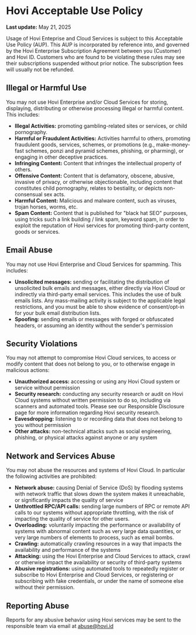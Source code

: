 # Hovi Acceptable Use Policy

**Last update:** May 21, 2025

Usage of Hovi Enteprise and Cloud Services is subject to this Acceptable Use Policy (AUP). This AUP is incorporated by reference into, and governed by the Hovi Enterprise Subscription Agreement between you (Customer) and Hovi ID. Customers who are found to be violating these rules may see their subscriptions suspended without prior notice. The subscription fees will usually not be refunded.

## Illegal or Harmful Use
You may not use Hovi Enterprise and/or Cloud Services for storing, displaying, distributing or otherwise processing illegal or harmful content. This includes:

- **Illegal Activities:** promoting gambling-related sites or services, or child pornography.
- **Harmful or Fraudulent Activities:** Activities harmful to others, promoting fraudulent goods, services, schemes, or promotions (e.g., make-money-fast schemes, ponzi and pyramid schemes, phishing, or pharming), or engaging in other deceptive practices.
- **Infringing Content:** Content that infringes the intellectual property of others.
- **Offensive Content:** Content that is defamatory, obscene, abusive, invasive of privacy, or otherwise objectionable, including content that constitutes child pornography, relates to bestiality, or depicts non-consensual sex acts.
- **Harmful Content:** Malicious and malware content, such as viruses, trojan horses, worms, etc.
- **Spam Content:** Content that is published for "black hat SEO" purposes, using tricks such a link building / link spam, keyword spam, in order to exploit the reputation of Hovi services for promoting third-party content, goods or services.

## Email Abuse
You may not use Hovi Enterprise and Cloud Services for spamming. This includes:

- **Unsolicited messages:** sending or facilitating the distribution of unsolicited bulk emails and messages, either directly via Hovi Cloud or indirectly via third-party email services. This includes the use of bulk emails lists. Any mass-mailing activity is subject to the applicable legal restrictions, and you must be able to show evidence of consent/opt-in for your bulk email distribution lists.
- **Spoofing:** sending emails or messages with forged or obfuscated headers, or assuming an identity without the sender's permission

## Security Violations
You may not attempt to compromise Hovi Cloud services, to access or modify content that does not belong to you, or to otherwise engage in malicious actions:

- **Unauthorized access:** accessing or using any Hovi Cloud system or service without permission
- **Security research:** conducting any security research or audit on Hovi Cloud systems without written permission to do so, including via scanners and automated tools. Please see our Responsible Disclosure page for more information regarding Hovi security research.
- **Eavesdropping:** listening to or recording data that does not belong to you without permission
- **Other attacks:** non-technical attacks such as social engineering, phishing, or physical attacks against anyone or any system

## Network and Services Abuse
You may not abuse the resources and systems of Hovi Cloud. In particular the following activities are prohibited:

- **Network abuse:** causing Denial of Service (DoS) by flooding systems with network traffic that slows down the system makes it unreachable, or significantly impacts the quality of service
- **Unthrottled RPC/API calls:** sending large numbers of RPC or remote API calls to our systems without appropriate throttling, with the risk of impacting the quality of service for other users.
- **Overloading:** voluntarily impacting the performance or availability of systems with abnormal content such as very large data quantities, or very large numbers of elements to process, such as email bombs.
- **Crawling:** automatically crawling resources in a way that impacts the availability and performance of the systems
- **Attacking:** using the Hovi Enterprise and Cloud Services to attack, crawl or otherwise impact the availability or security of third-party systems
- **Abusive registrations:** using automated tools to repeatedly register or subscribe to Hovi Enterprise and Cloud Services, or registering or subscribing with fake credentials, or under the name of someone else without their permission.

## Reporting Abuse
Reports for any abusive behavior using Hovi services may be sent to the responsible team via email at abuse@hovi.id
